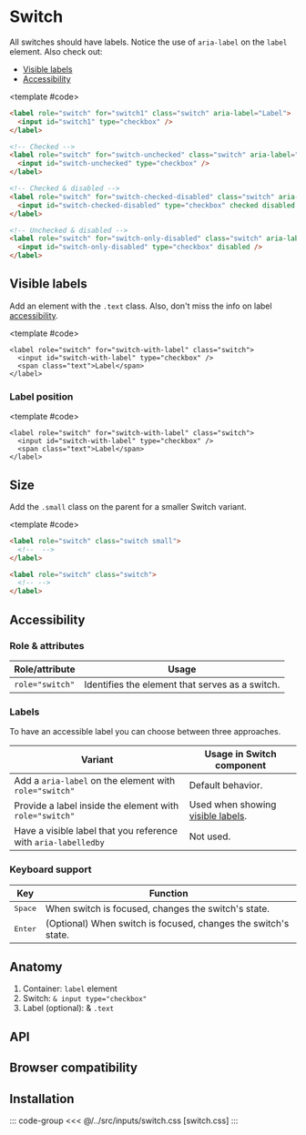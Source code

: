 <script setup>
import Example from "../../.vitepress/theme/app/components/Example.vue";
import Baseline from "../../.vitepress/theme/app/components/Baseline.vue";

</script>

<!--
Keep a look out for the new HTML switch control.
It's not mature yet to even try to implement here,
but will be in time.
https://webkit.org/blog/15054/an-html-switch-control/
 -->

# Switch

All switches should have labels. Notice the use of `aria-label` on the `label` element. Also check out:

- [Visible labels](#visible-labels)
- [Accessibility](#accessibility)

<Example row>
<template #example>
<label role="switch" for="switch-checked" class="switch" aria-label="Label">
  <input id="switch-checked" type="checkbox" checked />
</label>

<label role="switch" for="switch-unchecked" class="switch" aria-label="Label">
  <input id="switch-unchecked" type="checkbox" />
</label>

<label role="switch" for="switch-checked-disabled" class="switch" aria-label="Label">
  <input id="switch-checked-disabled" type="checkbox" checked disabled />
</label>

<label role="switch" for="switch-only-disabled" class="switch" aria-label="Label">
  <input id="switch-only-disabled" type="checkbox" disabled />
</label>
</template>

<template #code>

<!-- prettier-ignore -->
```html
<label role="switch" for="switch1" class="switch" aria-label="Label">
  <input id="switch1" type="checkbox" />
</label>

<!-- Checked -->
<label role="switch" for="switch-unchecked" class="switch" aria-label="Label">
  <input id="switch-unchecked" type="checkbox" />
</label>

<!-- Checked & disabled -->
<label role="switch" for="switch-checked-disabled" class="switch" aria-label="Label">
  <input id="switch-checked-disabled" type="checkbox" checked disabled />
</label>

<!-- Unchecked & disabled -->
<label role="switch" for="switch-only-disabled" class="switch" aria-label="Label">
  <input id="switch-only-disabled" type="checkbox" disabled />
</label>
```

</template>
</Example>

## Visible labels

Add an element with the `.text` class. Also, don't miss the info on label [accessibility](#accessibility).

<Example column>
<template #example>
<label role="switch" for="switch-visible-label" class="switch">
	<input id="switch-visible-label" type="checkbox"/>
	<span class="text">Label</span>
</label>

<label role="switch" for="switch-visible-label-disabled" class="switch">
	<input id="switch-visible-label-disabled" type="checkbox" disabled/>
	<span class="text">Disabled</span>
</label>

<label role="switch" for="switch-long-label" class="switch">
	<input id="switch-long-label" type="checkbox"/>
	<span class="text">Long text bacon ipsum dolor amet prosciutto tenderloin biltong leberkas ribeye short ribs shankle tri-tip doner buffalo chislic meatloaf meatball.</span>
</label>

</template>

<template #code>

```html{3}
<label role="switch" for="switch-with-label" class="switch">
  <input id="switch-with-label" type="checkbox" />
  <span class="text">Label</span>
</label>
```

</template>
</Example>

### Label position

<Example row exampleClass="gap-l">
<template #example>
<label role="switch" for="switch-label-default" class="switch">
	<input id="switch-label-default" type="checkbox"/>
	<span class="text">Default</span>
</label>

<label role="switch" for="switch-label-bottom" class="switch stack">
	<input id="switch-label-bottom" type="checkbox"/>
	<span class="text">Stack</span>
</label>

</template>

<template #code>

```html{3}
<label role="switch" for="switch-with-label" class="switch">
  <input id="switch-with-label" type="checkbox" />
  <span class="text">Label</span>
</label>
```

</template>
</Example>

## Size

Add the `.small` class on the parent for a smaller Switch variant.

<Example row>
<template #example>
<label role="switch" for="switch-small" class="switch small">
	<input id="switch-small" type="checkbox"/>
	<span class="text">Small</span>
</label>

<label role="switch" for="switch-default" class="switch">
	<input id="switch-default" type="checkbox"/>
	<span class="text">Default</span>
</label>
</template>

<template #code>

```html
<label role="switch" class="switch small">
  <!--  -->
</label>

<label role="switch" class="switch">
  <!-- -->
</label>
```

</template>
</Example>

## Accessibility

### Role & attributes

| Role/attribute  | Usage                                           |
| --------------- | ----------------------------------------------- |
| `role="switch"` | Identifies the element that serves as a switch. |

### Labels

To have an accessible label you can choose between three approaches.

| Variant                                                        | Usage in Switch component                            |
| -------------------------------------------------------------- | ---------------------------------------------------- |
| Add a `aria-label` on the element with `role="switch"`         | Default behavior.                                    |
| Provide a label inside the element with `role="switch"`        | Used when showing [visible labels](#visible-labels). |
| Have a visible label that you reference with `aria-labelledby` | Not used.                                            |

### Keyboard support

| Key              | Function                                                       |
| ---------------- | -------------------------------------------------------------- |
| <kbd>Space</kbd> | When switch is focused, changes the switch's state.            |
| <kbd>Enter</kbd> | (Optional) When switch is focused, changes the switch's state. |

<style scoped>
  .anatomy {
    outline-offset: 8px;
    input {
      border-radius: 100vmax;
      outline-offset: 2px;
    }

  }
</style>

## Anatomy

1. Container: `label` element
2. Switch: `& input type="checkbox"`
3. Label (optional): & `.text`

<Example row>
<template #example>
<label role="switch" for="switch-anatomy" class="switch anatomy" aria-label="Label">
  <input id="switch-anatomy" type="checkbox" />
  <span class="text">Label</span>
</label>
</template>
</Example>

## API

<!--@include: ./switch-api.md -->

## Browser compatibility

<Baseline :ids="['light-dark']" />

## Installation

::: code-group
<<< @/../src/inputs/switch.css [switch.css]
:::
